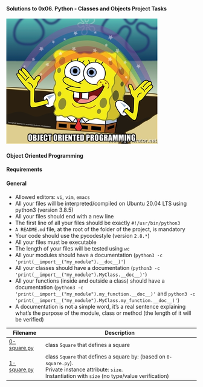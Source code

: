 #### Solutions to 0x06. Python - Classes and Objects Project Tasks

![oop-meme](https://github.com/Odhiambo00/My-README-Images/blob/main/images/oop-meme.jpg?raw=true)

#### Object Oriented Programming

#### Requirements

#### General
* Allowed editors: `vi`, `vim`, `emacs`
* All your files will be interpreted/compiled on Ubuntu 20.04 LTS using python3 (version 3.8.5)
* All your files should end with a new line
* The first line of all your files should be exactly `#!/usr/bin/python3`
* `A README.md` file, at the root of the folder of the project, is mandatory
* Your code should use the pycodestyle (version `2.8.*`)
* All your files must be executable
* The length of your files will be tested using `wc`
* All your modules should have a documentation (`python3 -c 'print(__import__("my_module").__doc__)'`)
* All your classes should have a documentation (`python3 -c 'print(__import__("my_module").MyClass.__doc__)'`)
* All your functions (inside and outside a class) should have a documentation (`python3 -c 'print(__import__("my_module").my_function.__doc__)'` and `python3 -c 'print(__import__("my_module").MyClass.my_function.__doc__)'`)
* A documentation is not a simple word, it’s a real sentence explaining what’s the purpose of the module, class or method (the length of it will be verified)

| Filename    | Description |
| ----------- | ----------- |
| [0-square.py](./0x06-python-classes/0-square.py) | class `Square` that defines a square |
| [1-square.py](./0x06-python-classes/1-square.py) | class `Square` that defines a square by: (based on `0-square.py`).<br>Private instance attribute: `size`.<br>Instantiation with `size` (no type/value verification) |
